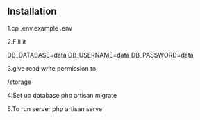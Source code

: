 
## Installation

1.cp .env.example .env

2.Fill it

DB_DATABASE=data
DB_USERNAME=data
DB_PASSWORD=data

3.give read write permission to 

/storage

4.Set up database
php artisan migrate

5.To run server
php artisan serve

